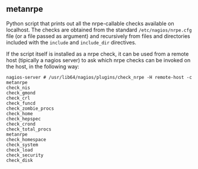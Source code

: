 ## metanrpe

Python script that prints out all the nrpe-callable checks available
on localhost. The checks are obtained from the standard
`/etc/nagios/nrpe.cfg` file (or a file passed as argument) and
recursively from files and directories included with the
`include` and `include_dir` directives.

If the script itself is installed as a nrpe check, it can be used
from a remote host (tipically a nagios server) to ask which nrpe
checks can be invoked on the host, in the following way:

	nagios-server # /usr/lib64/nagios/plugins/check_nrpe -H remote-host -c metanrpe
	check_nis
	check_gmond
	check_crl
	check_funcd
	check_zombie_procs
	check_home
	check_hepspec
	check_crond
	check_total_procs
	metanrpe
	check_homespace
	check_system
	check_load
	check_security
	check_disk

